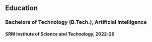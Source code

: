 ## Education

### Bachelors of Technology (B.Tech.), Artificial Intelligence

#### SRM Institute of Science and Technology, 2022-26


